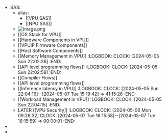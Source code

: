 - SAS:
	- alias:
		- [[VPU SAS]]
		- [[NPU SAS]]
	- ![image.png](../assets/image_1706082579460_0.png)
	- [[OS Stack for VPU]]
	- [[Hardware Components in VPU]]
	- [[VPUIP Firmware Components]]
	- [[Host Software Components]]
	- [[Memory Management in VPU]]
	  :LOGBOOK:
	  CLOCK: [2024-05-05 Sun 22:02:36]
	  :END:
	- [[API level programming flows]]
	  :LOGBOOK:
	  CLOCK: [2024-05-05 Sun 22:02:58]
	  :END:
	- [[Compiler Flows]]
	- [[API level programming flows]]
	- [[Inference latency in VPU]]
	  :LOGBOOK:
	  CLOCK: [2024-05-05 Sun 22:04:16]--[2024-05-07 Tue 15:19:42] =>  41:15:26
	  :END:
	- [[Workload Management in VPU]]
	  :LOGBOOK:
	  CLOCK: [2024-05-05 Sun 22:04:15]
	  :END:
	- LATER [[VPU Security]]
	  :LOGBOOK:
	  CLOCK: [2024-05-06 Mon 09:26:32]
	  CLOCK: [2024-05-07 Tue 16:15:58]--[2024-05-07 Tue 16:15:59] =>  00:00:01
	  :END:
-
-